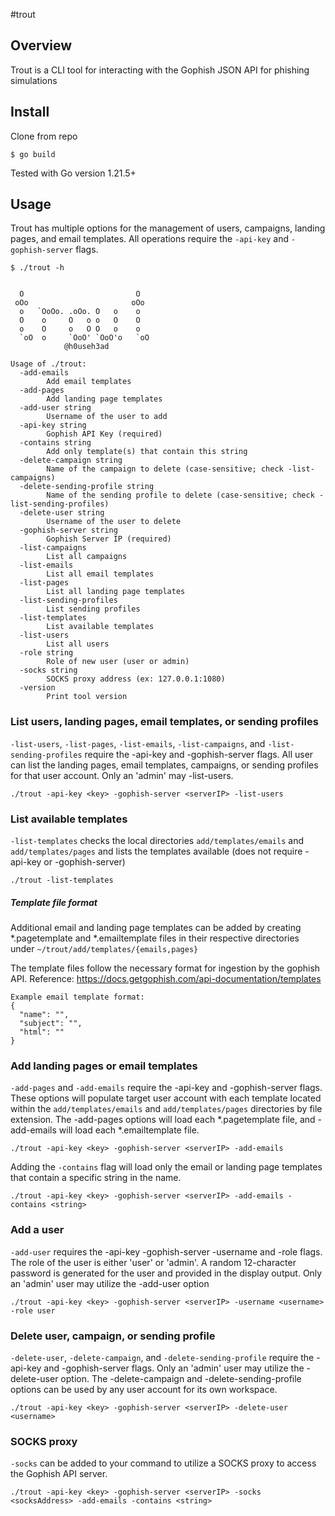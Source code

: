 #trout

## Overview
Trout is a CLI tool for interacting with the Gophish JSON API for phishing simulations

## Install

Clone from repo

```
$ go build
```
Tested with Go version 1.21.5+ 

## Usage
Trout has multiple options for the management of users, campaigns, landing pages, and email templates. All operations require the `-api-key` and `-gophish-server` flags.

```
$ ./trout -h


  O                         O
 oOo                       oOo
  o   `OoOo. .oOo. O   o    o
  O    o     O   o o   O    O
  o    O     o   O O   o    o
  `oO  o     `OoO' `OoO'o   `oO
			@h0useh3ad

Usage of ./trout:
  -add-emails
    	Add email templates
  -add-pages
    	Add landing page templates
  -add-user string
    	Username of the user to add
  -api-key string
    	Gophish API Key (required)
  -contains string
    	Add only template(s) that contain this string
  -delete-campaign string
    	Name of the campaign to delete (case-sensitive; check -list-campaigns)
  -delete-sending-profile string
    	Name of the sending profile to delete (case-sensitive; check -list-sending-profiles)
  -delete-user string
    	Username of the user to delete
  -gophish-server string
    	Gophish Server IP (required)
  -list-campaigns
    	List all campaigns
  -list-emails
    	List all email templates
  -list-pages
    	List all landing page templates
  -list-sending-profiles
    	List sending profiles
  -list-templates
    	List available templates
  -list-users
    	List all users
  -role string
    	Role of new user (user or admin)
  -socks string
    	SOCKS proxy address (ex: 127.0.0.1:1080)
  -version
    	Print tool version
```
### List users, landing pages, email templates, or sending profiles
`-list-users`, `-list-pages`, `-list-emails`, `-list-campaigns`, and `-list-sending-profiles` require the -api-key and -gophish-server flags. All user can list the landing pages, email templates, campaigns, or sending profiles for that user account. Only an 'admin' may -list-users.
```
./trout -api-key <key> -gophish-server <serverIP> -list-users
```
### List available templates
`-list-templates` checks the local directories `add/templates/emails` and `add/templates/pages` and lists the templates available (does not require -api-key or -gophish-server)
```
./trout -list-templates
```
##### Template file format
Additional email and landing page templates can be added by creating *.pagetemplate and *.emailtemplate files in their respective directories under `~/trout/add/templates/{emails,pages}`

The template files follow the necessary format for ingestion by the gophish API. Reference: https://docs.getgophish.com/api-documentation/templates
```
Example email template format:
{
  "name": "",
  "subject": "",
  "html": ""
}
```
### Add landing pages or email templates
`-add-pages` and `-add-emails` require the -api-key and -gophish-server flags. These options will populate target user account with each template located within the `add/templates/emails` and `add/templates/pages` directories by file extension. The -add-pages options will load each *.pagetemplate file, and -add-emails will load each *.emailtemplate file.
```
./trout -api-key <key> -gophish-server <serverIP> -add-emails
```
Adding the `-contains` flag will load only the email or landing page templates that contain a specific string in the name.
```
./trout -api-key <key> -gophish-server <serverIP> -add-emails -contains <string>
```
### Add a user
`-add-user` requires the -api-key -gophish-server -username and -role flags. The role of the user is either 'user' or 'admin'. A random 12-character password is generated for the user and provided in the display output. Only an 'admin' user may utilize the -add-user option
```
./trout -api-key <key> -gophish-server <serverIP> -username <username> -role user
```
### Delete user, campaign, or sending profile
`-delete-user`, `-delete-campaign`, and `-delete-sending-profile` require the -api-key and -gophish-server flags. Only an 'admin' user may utilize the -delete-user option. The -delete-campaign and -delete-sending-profile options can be used by any user account for its own workspace. 
```
./trout -api-key <key> -gophish-server <serverIP> -delete-user <username>
```
### SOCKS proxy
`-socks` can be added to your command to utilize a SOCKS proxy to access the Gophish API server.
```
./trout -api-key <key> -gophish-server <serverIP> -socks <socksAddress> -add-emails -contains <string>
```
